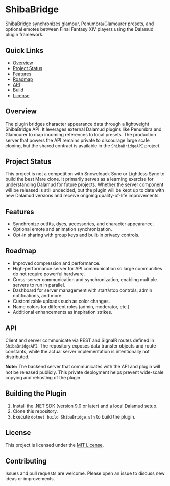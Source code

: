 <!-- Project README in pure HTML -->

<h1 id="shibabridge">ShibaBridge</h1>
<p>ShibaBridge synchronizes glamour, Penumbra/Glamourer presets, and optional emotes between Final Fantasy XIV players using the Dalamud plugin framework.</p>

<h2 id="toc">Quick Links</h2>
<ul>
  <li><a href="#overview">Overview</a></li>
  <li><a href="#status">Project Status</a></li>
  <li><a href="#features">Features</a></li>
  <li><a href="#roadmap">Roadmap</a></li>
  <li><a href="#api">API</a></li>
  <li><a href="#build">Build</a></li>
  <li><a href="#license">License</a></li>
</ul>
<h2 id="overview">Overview</h2>
<p>The plugin bridges character appearance data through a lightweight ShibaBridge API. It leverages external Dalamud plugins like Penumbra and Glamourer to map incoming references to local presets. The production server that powers the API remains private to discourage large scale cloning, but the shared contract is available in the <code>ShibaBridgeAPI</code> project.</p>

<h2 id="status">Project Status</h2>
<p>This project is not a competition with Snowcloack Sync or Lightless Sync to build the best Mare clone. It primarily serves as a learning exercise for understanding Dalamud for future projects. Whether the server component will be released is still undecided, but the plugin will be kept up to date with new Dalamud versions and receive ongoing quality-of-life improvements.</p>

<h2 id="features">Features</h2>
<ul>
  <li>Synchronize outfits, dyes, accessories, and character appearance.</li>
  <li>Optional emote and animation synchronization.</li>
  <li>Opt-in sharing with group keys and built-in privacy controls.</li>
</ul>

<h2 id="roadmap">Roadmap</h2>
<ul>
  <li>Improved compression and performance.</li>
  <li>High-performance server for API communication so large communities do not require powerful hardware.</li>
  <li>Cross-server communication and synchronization, enabling multiple servers to run in parallel.</li>
  <li>Dashboard for server management with start/stop controls, admin notifications, and more.</li>
  <li>Customizable uploads such as color changes.</li>
  <li>Name colors for different roles (admin, moderator, etc.).</li>
  <li>Additional enhancements as inspiration strikes.</li>
</ul>

<h2 id="api">API</h2>
<p>Client and server communicate via REST and SignalR routes defined in <code>ShibaBridgeAPI</code>. The repository exposes data transfer objects and route constants, while the actual server implementation is intentionally not distributed.</p>
<p><strong>Note:</strong> The backend server that communicates with the API and plugin will not be released publicly. This private deployment helps prevent wide-scale copying and rehosting of the plugin.</p>

<h2 id="build">Building the Plugin</h2>
<ol>
  <li>Install the .NET SDK (version 9.0 or later) and a local Dalamud setup.</li>
  <li>Clone this repository.</li>
  <li>Execute <code>dotnet build ShibaBridge.sln</code> to build the plugin.</li>
</ol>

<h2 id="license">License</h2>
<p>This project is licensed under the <a href="./LICENSE">MIT License</a>.</p>

<h2 id="contributing">Contributing</h2>
<p>Issues and pull requests are welcome. Please open an issue to discuss new ideas or improvements.</p>

